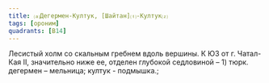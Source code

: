 ```yaml
---
title: ⒜Дегермен-Култук, [Шайтан]⒯-Култук⒵
tags: [ороним]
quadrants: [В14]
---
```


Лесистый холм со скальным гребнем вдоль вершины. К ЮЗ от г. Чатал-Кая II,
значительно ниже ее, отделен глубокой седловиной – 1) тюрк. дегермен – мельница;
култук - подмышка.;
